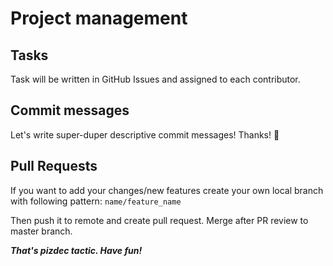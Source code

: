 # Project management

## Tasks

Task will be written in GitHub Issues and assigned to each contributor.

## Commit messages

Let's write super-duper descriptive commit messages! Thanks! 🙏 

## Pull Requests

If you want to add your changes/new features create your own local branch with following pattern: `name/feature_name`

Then push it to remote and create pull request. Merge after PR review to master branch.

***That's pizdec tactic. Have fun!***
